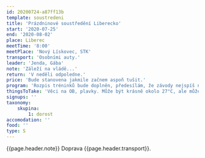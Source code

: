 ```yaml
---
id: 20200724-a87ff13b
template: soustredeni
title: 'Prázdninové soustředění Liberecko'
start: '2020-07-25'
end: '2020-08-02'
place: Liberec
meetTime: '8:00'
meetPlace: 'Nový Lískovec, STK'
transport: 'Osobními auty.'
leader: 'Jenda, Gába'
note: 'Záleží na vládě...'
return: 'V neděli odpoledne.'
price: 'Bude stanovena jakmile začnem aspoň tušit.'
program: 'Rozpis tréninků bude doplněn, předesílám, že závody nejspíš nebudou.'
thingsToTake: 'Věci na OB, plavky. Může být krásně okolo 27°C, ale může nám klidně celý týden pršet a být okolo 15°C, připravte se na to prosím.'
signups: ''
taxonomy:
    skupina:
        1: dorost
accomodation: ''
food: ''
type: S
---
```

{{page.header.note}}
 Doprava {{page.header.transport}}.
